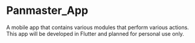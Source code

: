 # Panmaster_App
A mobile app that contains various modules that perform various actions. This app will be developed in Flutter and planned for personal use only.
